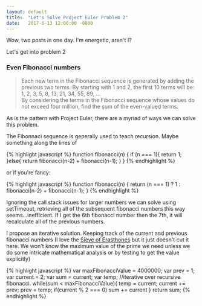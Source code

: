 ```yaml
---
layout: default
title:  "Let's Solve Project Euler Problem 2"
date:   2017-6-13 12:00:00 -0800
---
```

Wow, two posts in one day. I'm energetic, aren't I?

Let's get into problem 2

### Even Fibonacci numbers
>Each new term in the Fibonacci sequence is generated by adding the previous two terms. By starting with 1 and 2, the first 10 terms will be:<br/>
1, 2, 3, 5, 8, 13, 21, 34, 55, 89, ...<br/>
By considering the terms in the Fibonacci sequence whose values do not exceed four million, find the sum of the even-valued terms.

As is the pattern with Project Euler, there are a myriad of ways we can solve this problem.

The Fibonnaci sequence is generally used to teach recursion. Maybe something along the lines of

{% highlight javascript %}
  function fibonacci(n) {
     if (n === 1){
       return 1;
     }else{
       return fibonacci(n-2) + fibonacci(n-1);
     }
  }
{% endhighlight %}

or if you're fancy:

{% highlight javascript %}
  function fibonacci(n) {
    return (n === 1) ? 1 : fibonacci(n-2) + fibonacci(n-1);
  }
{% endhighlight %}

Ignoring the call stack issues for larger numbers we can solve using setTimeout, retrieving all of the subsequent fibonacci numbers this way seems...inefficient. If I get the 6th fibonacci number then the 7th, it will recalculate all of the previous numbers.

I propose an iterative solution. Keeping track of the current and previous fibonacci numbers (I love the [Sieve of Erasthones](https://en.wikipedia.org/wiki/Sieve_of_Eratosthenes) but it just doesn't cut it here. We won't know the maximum value of the prime we need unless we do some intricate mathematical analysis or by testing to get the value explicitly)

{% highlight javascript %}
  var maxFibonacciValue = 4000000;
  var prev = 1;
  var current = 2;
  var sum = current;
  var temp;
  //iterative over recursive fibonacci.
  while(sum < maxFibonacciValue){
    temp = current;
    current += prev;
    prev = temp;
    if(current % 2 === 0)
      sum += current
  }
  return sum;
{% endhighlight %}
